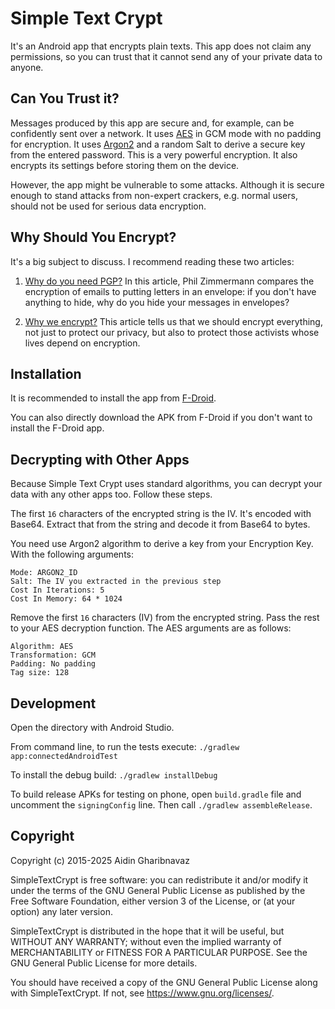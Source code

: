 # Simple Text Crypt

It's an Android app that encrypts plain texts.
This app does not claim any permissions, so you can trust that it cannot send
any of your private data to anyone.

## Can You Trust it?

Messages produced by this app are secure and, for example, can be
confidently sent over a network. It uses
[AES](https://en.wikipedia.org/wiki/Advanced_Encryption_Standard)
in GCM mode with no padding for encryption. It uses
[Argon2](https://en.wikipedia.org/wiki/Argon2) and a random Salt
to derive a secure key from the entered password.
This is a very powerful encryption. It also encrypts its
settings before storing them on the device.

However, the app might be vulnerable to some attacks. Although it is secure
enough to stand attacks from non-expert crackers, e.g. normal users,
should not be used for serious data encryption.

## Why Should You Encrypt?

It's a big subject to discuss. I recommend reading these two articles:

1. [Why do you need PGP?](http://www.pgpi.org/doc/whypgp/en/)
   In this article, Phil Zimmermann compares the encryption of emails to putting
   letters in an envelope: if you don't have anything to hide, why do you hide
   your messages in envelopes?

2. [Why we encrypt?](https://www.schneier.com/blog/archives/2015/06/why_we_encrypt.html)
   This article tells us that we should encrypt everything, not just to protect our
   privacy, but also to protect those activists whose lives depend on encryption.

## Installation

It is recommended to install the app from
[F-Droid](https://f-droid.org/repository/browse/?fdid=com.aidinhut.simpletextcrypt).

You can also directly download the APK from F-Droid if you don't want to install the F-Droid app.

## Decrypting with Other Apps

Because Simple Text Crypt uses standard algorithms, you can decrypt your data with any other apps
too. Follow these steps.

The first `16` characters of the encrypted string is the IV. It's encoded with Base64. Extract that
from the string and decode it from Base64 to bytes.

You need use Argon2 algorithm to derive a key from your Encryption Key. With the following arguments:

```
Mode: ARGON2_ID
Salt: The IV you extracted in the previous step
Cost In Iterations: 5
Cost In Memory: 64 * 1024
```

Remove the first `16` characters (IV) from the encrypted string. Pass the rest to your AES
decryption function. The AES arguments are as follows:

```
Algorithm: AES
Transformation: GCM
Padding: No padding
Tag size: 128
```

## Development

Open the directory with Android Studio.

From command line, to run the tests execute: `./gradlew app:connectedAndroidTest`

To install the debug build: `./gradlew installDebug`

To build release APKs for testing on phone, open `build.gradle` file and uncomment the
`signingConfig` line. Then call `./gradlew assembleRelease`.

## Copyright

Copyright (c) 2015-2025 Aidin Gharibnavaz

SimpleTextCrypt is free software: you can redistribute it and/or modify
it under the terms of the GNU General Public License as published by
the Free Software Foundation, either version 3 of the License, or
(at your option) any later version.

SimpleTextCrypt is distributed in the hope that it will be useful,
but WITHOUT ANY WARRANTY; without even the implied warranty of
MERCHANTABILITY or FITNESS FOR A PARTICULAR PURPOSE. See the
GNU General Public License for more details.

You should have received a copy of the GNU General Public License
along with SimpleTextCrypt. If not, see <https://www.gnu.org/licenses/>.
